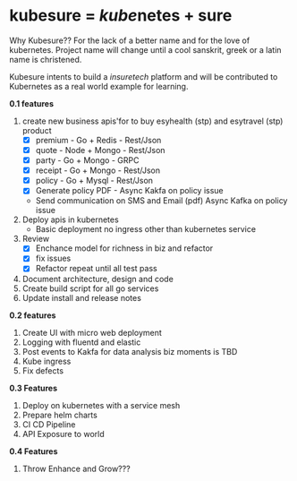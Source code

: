 # kubesure = *kube*netes + sure 

Why Kubesure?? For the lack of a better name and for the love of kubernetes. Project name will change until a cool sanskrit, greek or a latin name is christened. 

Kubesure intents to build a _insuretech_ platform and will be contributed to Kubernetes as a real world example for learning. 


**0.1 features**  

1. create new business apis'for to buy esyhealth (stp) and esytravel (stp) product 
    - [x] premium - Go + Redis - Rest/Json
    - [x] quote - Node + Mongo  - Rest/Json
    - [x] party - Go + Mongo - GRPC  
    - [x] receipt - Go + Mongo - Rest/Json
    - [x] policy - Go + Mysql - Rest/Json
    - [x] Generate policy PDF - Async Kakfa on policy issue
    - Send communication on SMS and Email (pdf) Async Kafka on policy issue
2. Deploy apis in kubernetes 
    - Basic deployment no ingress other than kubernetes service
3. Review 
    - [x] Enchance model for richness in biz and refactor
    - [x] fix issues 
    - [x] Refactor repeat until all test pass 
4. Document architecture, design and code
5. Create build script for all go services
6. Update install and release notes 

**0.2 features** 
 
1. Create UI with micro web deployment  
2. Logging with fluentd and elastic 
3. Post events to Kakfa for data analysis biz moments is TBD
4. Kube ingress 
5. Fix defects

**0.3 Features** 

1. Deploy on kubernetes with a service mesh  
2. Prepare helm charts
3. CI CD Pipeline
4. API Exposure to world

**0.4 Features**

1. Throw Enhance and Grow???
